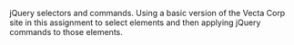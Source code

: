 jQuery selectors and commands. 
Using a basic version of the Vecta Corp site in this assignment to select elements and then applying jQuery commands to those elements.